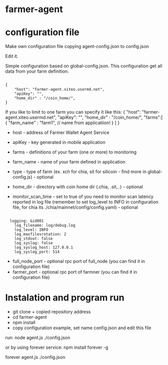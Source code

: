 # farmer-agent

# configuration file
Make own configuration file copying agent-config.json to config.json

Edit it. 

Simple configuration based on global-config.json. This configuration get all data from your farm definition.

```

{
    "host": "farmer-agent.xiteo.usermd.net",
    "apiKey": "",
    "home_dir" : "/coin_home/",
}

```
If you like to limit to one farm you can specify it like this:
{
    "host": "farmer-agent.xiteo.usermd.net",
    "apiKey": "",
    "home_dir" : "/coin_home/",
    "farms":[
        {
            "farm_name" : "farm1", // name from applicatiion!
        }
    ]
}


* host - address of Farmer Wallet Agent Service
* apiKey - key  generated in mobile application
* farms - definitions of your farm  (one or more) to monitoring

* farm_name - name of your farm defined in application
* type - type of farm (ex. xch for chia, sit for silicoin - find more in global-config.js) - optional
* home_dir - directory with coin home dir (.chia, .sit,..) - optional
* monitor_scan_time - set to true of you need to monitor scan latency reported in log file (remember to set log_level to INFO in configuration file, for chia its ./chia/mainnet/config/config.yaml) - optional

```

  logging: &id001
    log_filename: log/debug.log
    log_level: INFO
    log_maxfilesrotation: 2
    log_stdout: false
    log_syslog: false
    log_syslog_host: 127.0.0.1
    log_syslog_port: 514

```    
* full_node_port  - optional rpc port of full_node (you can find it in configuration file)
* farmer_port - optional rpc port of farmner (you can find it in configuration file)


# Instalation and program run
* git clone + copied repository address
* cd farmer-agent
* npm install
* copy configuration example, set name config.json and edit this file

run:
node agent.js ./config.json

or by using  forever service:
npm install forever -g

forever agent.js ./config.json
